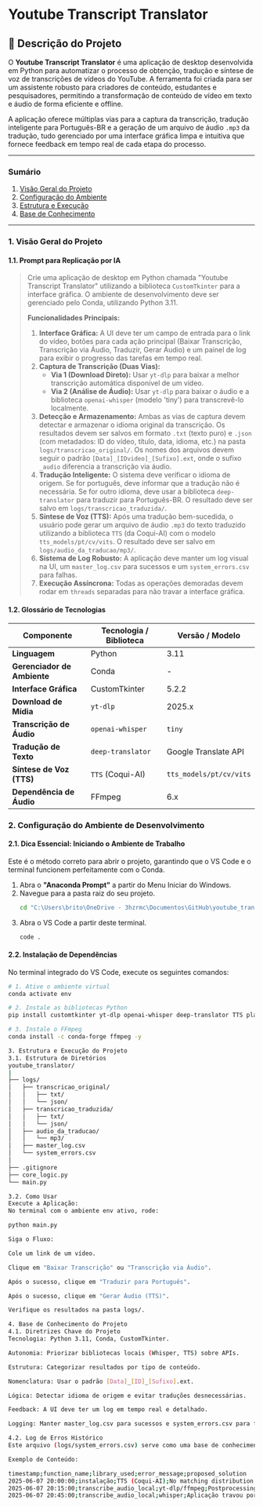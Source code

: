 # Youtube Transcript Translator


## 📖 Descrição do Projeto

O **Youtube Transcript Translator** é uma aplicação de desktop desenvolvida em Python para automatizar o processo de obtenção, tradução e síntese de voz de transcrições de vídeos do YouTube. A ferramenta foi criada para ser um assistente robusto para criadores de conteúdo, estudantes e pesquisadores, permitindo a transformação de conteúdo de vídeo em texto e áudio de forma eficiente e offline.

A aplicação oferece múltiplas vias para a captura da transcrição, tradução inteligente para Português-BR e a geração de um arquivo de áudio `.mp3` da tradução, tudo gerenciado por uma interface gráfica limpa e intuitiva que fornece feedback em tempo real de cada etapa do processo.

---

### Sumário

1.  [Visão Geral do Projeto](#1-visão-geral-do-projeto)
2.  [Configuração do Ambiente](#2-configuração-do-ambiente-de-desenvolvimento)
3.  [Estrutura e Execução](#3-estrutura-e-execução-do-projeto)
4.  [Base de Conhecimento](#4-base-de-conhecimento-do-projeto)

---

### 1. Visão Geral do Projeto

#### **1.1. Prompt para Replicação por IA**

> Crie uma aplicação de desktop em Python chamada "Youtube Transcript Translator" utilizando a biblioteca `CustomTkinter` para a interface gráfica. O ambiente de desenvolvimento deve ser gerenciado pelo Conda, utilizando Python 3.11.
>
> **Funcionalidades Principais:**
> 1.  **Interface Gráfica:** A UI deve ter um campo de entrada para o link do vídeo, botões para cada ação principal (Baixar Transcrição, Transcrição via Áudio, Traduzir, Gerar Áudio) e um painel de log para exibir o progresso das tarefas em tempo real.
> 2.  **Captura de Transcrição (Duas Vias):**
>     * **Via 1 (Download Direto):** Usar `yt-dlp` para baixar a melhor transcrição automática disponível de um vídeo.
>     * **Via 2 (Análise de Áudio):** Usar `yt-dlp` para baixar o áudio e a biblioteca `openai-whisper` (modelo 'tiny') para transcrevê-lo localmente.
> 3.  **Detecção e Armazenamento:** Ambas as vias de captura devem detectar e armazenar o idioma original da transcrição. Os resultados devem ser salvos em formato `.txt` (texto puro) e `.json` (com metadados: ID do vídeo, título, data, idioma, etc.) na pasta `logs/transcricao_original/`. Os nomes dos arquivos devem seguir o padrão `[Data]_[IDvideo]_[Sufixo].ext`, onde o sufixo `_audio` diferencia a transcrição via áudio.
> 4.  **Tradução Inteligente:** O sistema deve verificar o idioma de origem. Se for português, deve informar que a tradução não é necessária. Se for outro idioma, deve usar a biblioteca `deep-translator` para traduzir para Português-BR. O resultado deve ser salvo em `logs/transcricao_traduzida/`.
> 5.  **Síntese de Voz (TTS):** Após uma tradução bem-sucedida, o usuário pode gerar um arquivo de áudio `.mp3` do texto traduzido utilizando a biblioteca `TTS` (da Coqui-AI) com o modelo `tts_models/pt/cv/vits`. O resultado deve ser salvo em `logs/audio_da_traducao/mp3/`.
> 6.  **Sistema de Log Robusto:** A aplicação deve manter um log visual na UI, um `master_log.csv` para sucessos e um `system_errors.csv` para falhas.
> 7.  **Execução Assíncrona:** Todas as operações demoradas devem rodar em `threads` separadas para não travar a interface gráfica.

#### **1.2. Glossário de Tecnologias**

| Componente                | Tecnologia / Biblioteca   | Versão / Modelo            |
| ------------------------- | ------------------------- | -------------------------- |
| **Linguagem** | Python                    | 3.11                       |
| **Gerenciador de Ambiente** | Conda                     | -                          |
| **Interface Gráfica** | CustomTkinter             | 5.2.2                      |
| **Download de Mídia** | `yt-dlp`                  | 2025.x                     |
| **Transcrição de Áudio** | `openai-whisper`          | `tiny`                     |
| **Tradução de Texto** | `deep-translator`         | Google Translate API       |
| **Síntese de Voz (TTS)** | `TTS` (Coqui-AI)          | `tts_models/pt/cv/vits`    |
| **Dependência de Áudio** | FFmpeg                    | 6.x                        |

### 2. Configuração do Ambiente de Desenvolvimento

#### **2.1. Dica Essencial: Iniciando o Ambiente de Trabalho**

Este é o método correto para abrir o projeto, garantindo que o VS Code e o terminal funcionem perfeitamente com o Conda.

1.  Abra o **"Anaconda Prompt"** a partir do Menu Iniciar do Windows.
2.  Navegue para a pasta raiz do seu projeto.
    ```bash
    cd "C:\Users\brito\OneDrive - 3hzrmc\Documentos\GitHub\youtube_translator"
    ```
3.  Abra o VS Code a partir deste terminal.
    ```bash
    code .
    ```

#### **2.2. Instalação de Dependências**

No terminal integrado do VS Code, execute os seguintes comandos:

```bash
# 1. Ative o ambiente virtual
conda activate env

# 2. Instale as bibliotecas Python
pip install customtkinter yt-dlp openai-whisper deep-translator TTS playsound

# 3. Instale o FFmpeg
conda install -c conda-forge ffmpeg -y

3. Estrutura e Execução do Projeto
3.1. Estrutura de Diretórios
youtube_translator/
|
├── logs/
│   ├── transcricao_original/
│   │   ├── txt/
│   │   └── json/
│   ├── transcricao_traduzida/
│   │   ├── txt/
│   │   └── json/
│   ├── audio_da_traducao/
│   │   └── mp3/
│   ├── master_log.csv
│   └── system_errors.csv
│
├── .gitignore
├── core_logic.py
└── main.py

3.2. Como Usar
Execute a Aplicação:
No terminal com o ambiente env ativo, rode:

python main.py

Siga o Fluxo:

Cole um link de um vídeo.

Clique em "Baixar Transcrição" ou "Transcrição via Áudio".

Após o sucesso, clique em "Traduzir para Português".

Após o sucesso, clique em "Gerar Áudio (TTS)".

Verifique os resultados na pasta logs/.

4. Base de Conhecimento do Projeto
4.1. Diretrizes Chave do Projeto
Tecnologia: Python 3.11, Conda, CustomTkinter.

Autonomia: Priorizar bibliotecas locais (Whisper, TTS) sobre APIs.

Estrutura: Categorizar resultados por tipo de conteúdo.

Nomenclatura: Usar o padrão [Data]_[ID]_[Sufixo].ext.

Lógica: Detectar idioma de origem e evitar traduções desnecessárias.

Feedback: A UI deve ter um log em tempo real e detalhado.

Logging: Manter master_log.csv para sucessos e system_errors.csv para falhas.

4.2. Log de Erros Histórico
Este arquivo (logs/system_errors.csv) serve como uma base de conhecimento dos problemas enfrentados e resolvidos.

Exemplo de Conteúdo:

timestamp;function_name;library_used;error_message;proposed_solution
2025-06-07 20:00:00;instalação;TTS (Coqui-AI);No matching distribution found for TTS;A biblioteca não era compatível com Python 3.12. A solução foi recriar o ambiente com Python 3.11.
2025-06-07 20:15:00;transcribe_audio_local;yt-dlp/ffmpeg;Postprocessing: audio conversion failed: Encoder not found;O yt-dlp não estava encontrando o executável do FFmpeg. A solução foi mudar a estratégia: baixar o melhor áudio disponível (qualquer formato) e passar diretamente para o Whisper, evitando a conversão para MP3.
2025-06-07 20:45:00;transcribe_audio_local;whisper;Aplicação travou por mais de 1 hora para um vídeo de 6 min;O modelo "base" do Whisper era muito pesado para a CPU. A solução foi trocar para o modelo "tiny", otimizado para performance.